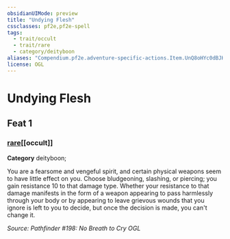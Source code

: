 ```yaml
---
obsidianUIMode: preview
title: "Undying Flesh"
cssclasses: pf2e,pf2e-spell
tags:
  - trait/occult
  - trait/rare
  - category/deityboon
aliases: "Compendium.pf2e.adventure-specific-actions.Item.UnQ8oHYc0dBJHZv9"
license: OGL
---
```

# Undying Flesh
## Feat 1
### [rare](rare "Rare Rarity Trait")[[occult]]

**Category** deityboon; 




You are a fearsome and vengeful spirit, and certain physical weapons seem to have little effect on you. Choose bludgeoning, slashing, or piercing; you gain resistance 10 to that damage type. Whether your resistance to that damage manifests in the form of a weapon appearing to pass harmlessly through your body or by appearing to leave grievous wounds that you ignore is left to you to decide, but once the decision is made, you can't change it.

*Source: Pathfinder #198: No Breath to Cry*
*OGL*